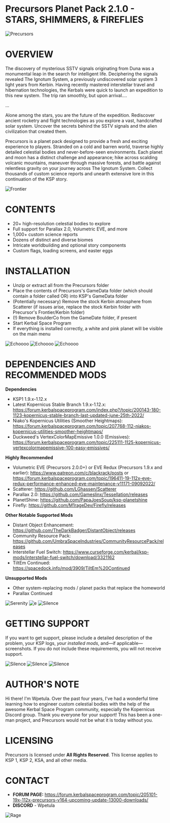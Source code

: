 # Precursors Planet Pack 2.1.0 - STARS, SHIMMERS, & FIREFLIES
![Precursors](https://i.imgur.com/YdqtDtg.png)

# OVERVIEW

The discovery of mysterious SSTV signals originating from Duna was a monumental leap in the search for intelligent life. Deciphering the signals revealed The Ignotum System, a previously undiscovered solar system 3 light years from Kerbin. Having recently mastered interstellar travel and hibernation technologies, the Kerbals were quick to launch an expedition to this new system. The trip ran smoothly, but upon arrival....

…

Alone among the stars, you are the future of the expedition. Rediscover ancient rocketry and flight technologies as you explore a vast, handcrafted solar system. Uncover the secrets behind the SSTV signals and the alien civilization that created them.

Precursors is a planet pack designed to provide a fresh and exciting experience to players. Stranded on a cold and barren world, traverse highly detailed celestial bodies and never-before-seen environments. Each planet and moon has a distinct challenge and appearance; hike across scalding volcanic mountains, maneuver through massive forests, and battle against relentless gravity on your journey across The Ignotum System. Collect thousands of custom science reports and unearth extensive lore in this continuation of the KSP story.

![Frontier](https://i.imgur.com/Z4h8jce.png)

# CONTENTS
* 20+ high-resolution celestial bodies to explore
* Full support for Parallax 2.0, Volumetric EVE, and more
* 1,000+ custom science reports
* Dozens of distinct and diverse biomes
* Intricate worldbuilding and optional story components
* Custom flags, loading screens, and easter eggs

# INSTALLATION
* Unzip or extract all from the Precursors folder
* Place the contents of Precursors's GameData folder (which should contain a folder called OR) into KSP's GameData folder
* (Potentially necessary) Remove the stock Kerbin atmosphere from Scatterer (if issues arise, replace the stock Kerbin folder with Precursor's Frontier/Kerbin folder)
* (!) Remove BoulderCo from the GameDate folder, if present
* Start Kerbal Space Program
* If everything is installed correctly, a white and pink planet will be visible on the main menu

![Echoooo](https://i.imgur.com/4Nw1RwS.png)
![Echoooo](https://i.imgur.com/pmj6zzx.png)
![Echoooo](https://i.imgur.com/By6CFum.png)

# DEPENDENCIES AND RECOMMENDED MODS
**Dependencies**
* KSP1 1.9.x-1.12.x
* Latest Kopernicus Stable Branch 1.9.x-1.12.x: https://forum.kerbalspaceprogram.com/index.php?/topic/200143-180-1123-kopernicus-stable-branch-last-updated-june-25th-2022/
* Niako's Kopernicus Utilities (Smoother Heightmaps): https://forum.kerbalspaceprogram.com/topic/207768-112-niakos-kopernicus-utilities-smoother-heightmaps/
* Duckweed's VertexColorMapEmissive 1.0.0 (Emissives): https://forum.kerbalspaceprogram.com/topic/225111-1125-kopernicus-vertexcolormapemissive-100-easy-emissives/

**Highly Recommended**
* Volumetric EVE (Precursors 2.0.0+) or EVE Redux (Precursors 1.9.x and earlier): https://www.patreon.com/c/blackrack/posts or https://forum.kerbalspaceprogram.com/topic/196411-19-112x-eve-redux-performance-enhanced-eve-maintenance-v11171-09092022/
* Scatterer: https://github.com/LGhassen/Scatterer
* Parallax 2.0: https://github.com/Gameslinx/Tessellation/releases
* PlanetShine: https://github.com/PapaJoesSoup/ksp-planetshine
* Firefly: https://github.com/M1rageDev/Firefly/releases

**Other Notable Supported Mods**
* Distant Object Enhancement: https://github.com/TheDarkBadger/DistantObject/releases
* Community Resource Pack: https://github.com/UmbraSpaceIndustries/CommunityResourcePack/releases
* Interstellar Fuel Switch: https://www.curseforge.com/kerbal/ksp-mods/interstellar-fuel-switch/download/3321162
* TiltEm Continued: https://spacedock.info/mod/3909/TiltEm%20Continued

**Unsupported Mods**
* Other system-replacing mods / planet packs that replace the homeworld
* Parallax Continued

![Serenity](https://i.imgur.com/BywkvyG.png)
![e](https://i.imgur.com/E3RgiRb.png)
![Silence](https://i.imgur.com/ZTqtee9.png)

# GETTING SUPPORT

If you want to get support, please include a detailed description of the problem, your KSP logs, *your installed mods*, and—if applicable—screenshots. If you do not include these requirements, you will not receive support.

![Silence](https://i.imgur.com/qyf6Hig.png)
![Silence](https://i.imgur.com/OWQF3SK.png)
![Silence](https://i.imgur.com/YB9K1eW.png)

# AUTHOR'S NOTE
Hi there! I'm Wpetula. Over the past four years, I've had a wonderful time learning how to engineer custom celestial bodies with the help of the awesome Kerbal Space Program community, especially the Kopernicus Discord group. Thank you everyone for your support! This has been a one-man project, and Precursors would not be what it is today without you.

# LICENSING

Precursors is licensed under **All Rights Reserved**. This license applies to KSP 1, KSP 2, KSA, and all other media.

# CONTACT

* **FORUM PAGE:** https://forum.kerbalspaceprogram.com/topic/205101-19x-112x-precursors-v164-upcoming-update-13000-downloads/
* **DISCORD** - Wpetula

![Rage](https://i.imgur.com/LSSCGNl.png)
